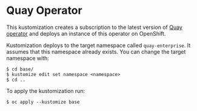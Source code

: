 # Quay Operator

This kustomization creates a subscription to the latest version of [Quay operator](https://github.com/redhat-cop/quay-operator) and deploys an instance of this operator on OpenShift.

Kustomization deploys to the target namespace called `quay-enterprise`. It assumes that this namespace already exists. You can change the target namespace with:

```
$ cd base/
$ kustomize edit set namespace <namespace>
$ cd ..
```

To apply the kustomization run:

```
$ oc apply --kustomize base
```
